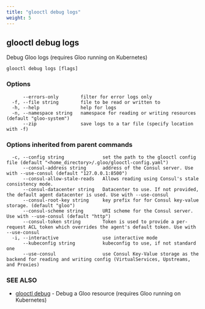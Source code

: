 ```yaml
---
title: "glooctl debug logs"
weight: 5
---
```

## glooctl debug logs

Debug Gloo logs (requires Gloo running on Kubernetes)

```
glooctl debug logs [flags]
```

### Options

```
      --errors-only        filter for error logs only
  -f, --file string        file to be read or written to
  -h, --help               help for logs
  -n, --namespace string   namespace for reading or writing resources (default "gloo-system")
      --zip                save logs to a tar file (specify location with -f)
```

### Options inherited from parent commands

```
  -c, --config string              set the path to the glooctl config file (default "<home_directory>/.gloo/glooctl-config.yaml")
      --consul-address string      address of the Consul server. Use with --use-consul (default "127.0.0.1:8500")
      --consul-allow-stale-reads   Allows reading using Consul's stale consistency mode.
      --consul-datacenter string   Datacenter to use. If not provided, the default agent datacenter is used. Use with --use-consul
      --consul-root-key string     key prefix for for Consul key-value storage. (default "gloo")
      --consul-scheme string       URI scheme for the Consul server. Use with --use-consul (default "http")
      --consul-token string        Token is used to provide a per-request ACL token which overrides the agent's default token. Use with --use-consul
  -i, --interactive                use interactive mode
      --kubeconfig string          kubeconfig to use, if not standard one
      --use-consul                 use Consul Key-Value storage as the backend for reading and writing config (VirtualServices, Upstreams, and Proxies)
```

### SEE ALSO

* [glooctl debug](../glooctl_debug)	 - Debug a Gloo resource (requires Gloo running on Kubernetes)

